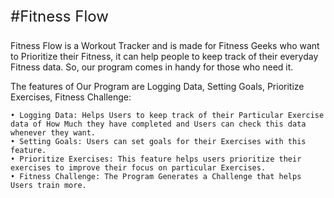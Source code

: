 <p align="center">
	<p style="font-size:24px;">
#Fitness Flow
	</p>
</p>



Fitness Flow is a Workout Tracker and is made for Fitness Geeks who want to Prioritize their Fitness, it can help people to keep track of their everyday Fitness data. So, our program comes in handy for those who need it.

The features of Our Program are Logging Data, Setting Goals, Prioritize Exercises, Fitness Challenge:

	• Logging Data: Helps Users to keep track of their Particular Exercise data of How Much they have completed and Users can check this data whenever they want.
	• Setting Goals: Users can set goals for their Exercises with this feature.
	• Prioritize Exercises: This feature helps users prioritize their exercises to improve their focus on particular Exercises.
	• Fitness Challenge: The Program Generates a Challenge that helps Users train more.
